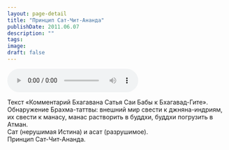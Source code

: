 ```yaml
---
layout: page-detail
title: "Принцип Сат-Чит-Ананда"
publishDate: 2011.06.07
description: ""
tags:
image:
draft: false
---
```


<audio title="2011.06.07 - Принцип Сат-Чит-Ананда.mp3" src="/upload/iblock/0d9/0d972a473027141c89e494934a8ab101.mp3" controls=""></audio>

 Текст «Комментарий Бхагавана Сатья Саи Бабы к Бхагавад-Гите».  
 Обнаружение Брахма-таттвы: внешний мир свести к джняна-индриям,  
 их свести к манасу, манас растворить в буддхи, буддхи погрузить в Атман.  
 Сат (нерушимая Истина) и асат (разрушимое).  
 Принцип Сат-Чит-Ананда.  

  
